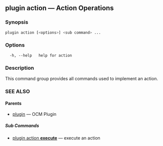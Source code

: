 ## plugin action &mdash; Action Operations

### Synopsis

```sh
plugin action [<options>] <sub command> ...
```

### Options

```
  -h, --help   help for action
```

### Description
This command group provides all commands used to implement an action.
### SEE ALSO

#### Parents

* [plugin](plugin.md)	 &mdash; OCM Plugin


##### Sub Commands

* [plugin action <b>execute</b>](plugin_action_execute.md)	 &mdash; execute an action

